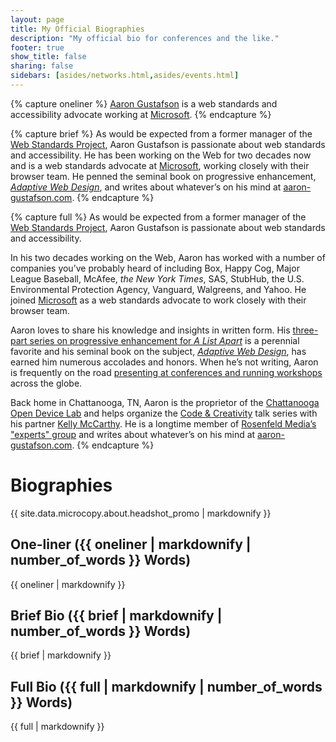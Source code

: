```yaml
---
layout: page
title: My Official Biographies
description: "My official bio for conferences and the like."
footer: true
show_title: false
sharing: false
sidebars: [asides/networks.html,asides/events.html]
---
```


{% capture oneliner %}
[Aaron Gustafson](http://www.aaron-gustafson.com/) is a web standards and accessibility advocate working at [Microsoft](http://www.microsoft.com/).
{% endcapture %}

{% capture brief %}
As would be expected from a former manager of the [Web Standards Project](http://webstandards.org), Aaron Gustafson is passionate about web standards and accessibility. He has been working on the Web for two decades now and is a web standards advocate at [Microsoft](http://www.microsoft.com/), working closely with their browser team. He penned the seminal book on progressive enhancement, [*Adaptive Web Design*](http://adaptivewebdesign.com), and writes about whatever’s on his mind at [aaron-gustafson.com](http://www.aaron-gustafson.com/).
{% endcapture %}

{% capture full %}
As would be expected from a former manager of the [Web Standards Project](http://webstandards.org), Aaron Gustafson is passionate about web standards and accessibility.

In his two decades working on the Web, Aaron has worked with a number of companies you’ve probably heard of including Box, Happy Cog, Major League Baseball, McAfee, *the New York Times*, SAS, StubHub, the U.S. Environmental Protection Agency, Vanguard, Walgreens, and Yahoo. He joined [Microsoft](http://www.microsoft.com/) as a web standards advocate to work closely with their browser team.

Aaron loves to share his knowledge and insights in written form. His [three-part series on progressive enhancement for *A List Apart*](http://alistapart.com/author/agustafson) is a perennial favorite and his seminal book on the subject, [*Adaptive Web Design*](http://adaptivewebdesign.com), has earned him numerous accolades and honors. When he’s not writing, Aaron is frequently on the road [presenting at conferences and running workshops](http://lanyrd.com/profile/aarongustafson/) across the globe.

Back home in Chattanooga, TN, Aaron is the proprietor of the [Chattanooga Open Device Lab](http://chadevicelab.org) and helps organize the [Code & Creativity](http://codeandcreativity.com) talk series with his partner [Kelly McCarthy](https://twitter.com/ShirleyTemper). He is a longtime member of [Rosenfeld Media’s "experts" group](http://rosenfeldmedia.com/experts/aaron-gustafson/) and writes about whatever’s on his mind at [aaron-gustafson.com](http://www.aaron-gustafson.com/).
{% endcapture %}

# Biographies

<aside class="alternate">{{ site.data.microcopy.about.headshot_promo | markdownify }}</aside>

## One-liner ({{ oneliner | markdownify | number_of_words }} Words)

{{ oneliner | markdownify }}


## Brief Bio ({{ brief | markdownify | number_of_words }} Words)

{{ brief | markdownify }}


## Full Bio ({{ full | markdownify | number_of_words }} Words)

{{ full | markdownify }}